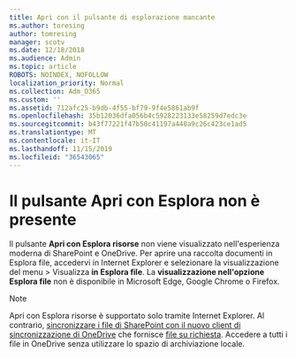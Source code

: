 ```yaml
---
title: Apri con il pulsante di esplorazione mancante
ms.author: toresing
author: tomresing
manager: scotv
ms.date: 12/18/2018
ms.audience: Admin
ms.topic: article
ROBOTS: NOINDEX, NOFOLLOW
localization_priority: Normal
ms.collection: Adm_O365
ms.custom: ''
ms.assetid: 712afc25-b9db-4f55-bf79-9f4e5861ab9f
ms.openlocfilehash: 35b12036dfa056b4c5928223133e58259d7edc3e
ms.sourcegitcommit: b43f77221f47b50c41197a448a9c26c423ce1ad5
ms.translationtype: MT
ms.contentlocale: it-IT
ms.lasthandoff: 11/15/2019
ms.locfileid: "36543065"
---
```

# <a name="the-open-with-explorer-button-is-missing"></a>Il pulsante Apri con Esplora non è presente

Il pulsante **Apri con Esplora risorse** non viene visualizzato nell'esperienza moderna di SharePoint e OneDrive. Per aprire una raccolta documenti in Esplora file, accedervi in Internet Explorer e selezionare la visualizzazione del menu \> Visualizza **in Esplora file**. La **visualizzazione nell'opzione Esplora file** non è disponibile in Microsoft Edge, Google Chrome o Firefox. 
  
> [!NOTE]
> Apri con Esplora risorse è supportato solo tramite Internet Explorer. Al contrario, [sincronizzare i file di SharePoint con il nuovo client di sincronizzazione di OneDrive](https://support.office.com/article/6de9ede8-5b6e-4503-80b2-6190f3354a88.aspx) che fornisce [file su richiesta](https://support.office.com/article/0e6860d3-d9f3-4971-b321-7092438fb38e.aspx). Accedere a tutti i file in OneDrive senza utilizzare lo spazio di archiviazione locale. 
  

